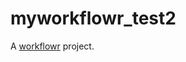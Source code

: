 # myworkflowr_test2

A [workflowr][] project.

[workflowr]: https://github.com/jdblischak/workflowr
